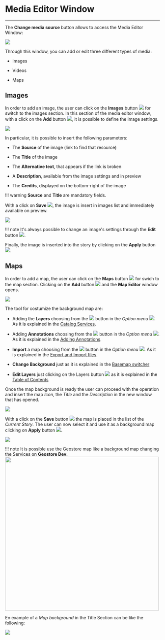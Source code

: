# Media Editor Window
**********************

The **Change media source** button allows to access the Media Editor Window:

<img src="../img/media-editor-window/media-editor-window.jpg" class="ms-docimage"/>

Through this window, you can add or edit three different types of media:

* Images

* Videos 

* Maps

## Images

In order to add an image, the user can click on the **Images** button <img src="../img/button/images.jpg" class="ms-docbutton"/> for switch to the images section. In this section of the media editor window, with a click on the **Add** button <img src="../img/button/+++.jpg" class="ms-docbutton"/>, it is possible to define the image settings.

<img src="../img/media-editor-window/img-settings.jpg" class="ms-docimage"/>

In particular, it is possible to insert the following parameters:

* The **Source** of the image (link to find that resource)

* The **Title** of the image

* The **Alternative text**, that appears if the link is broken

* A **Description**, available from the image settings and in preview

* The **Credits**, displayed on the bottom-right of the image

!!! warning
    **Source** and **Title** are mandatory fields.

With a click on **Save** <img src="../img/button/save-icon.jpg" class="ms-docbutton"/>, the image is insert in images list and immediately available on preview.

<img src="../img/media-editor-window/img-preview.jpg" class="ms-docimage"/>

!!! note
    It's always possible to change an image's settings through the **Edit** button <img src="../img/button/editing-button.jpg" class="ms-docbutton"/>.

Finally, the image is inserted into the story by clicking on the **Apply** button <img src="../img/button/apply-button2.jpg" class="ms-docbutton"/>.

## Maps

In order to add a map, the user can click on the **Maps** button <img src="../img/button/maps-button.jpg" class="ms-docbutton"/> for swich to the map section. Clicking on the **Add** button <img src="../img/button/+++.jpg" class="ms-docbutton"/> and  the **Map Editor** window opens.

<img src="../img/media-editor-window/edit-map.jpg" class="ms-docimage"/>

The tool for costumize the background map are:

* Adding the **Layers** choosing from the <img src="../img/button/catalog-option.jpg" class="ms-docbutton" style="max-height:20px;"/> button in the *Option menu* <img src="../img/button/burger.jpg" class="ms-docbutton"/>. As it is explained in the [Catalog Services](catalog.md).

* Adding  **Annotations** choosing from the <img src="../img/button/annotation-option.jpg" class="ms-docbutton" style="max-height:20px;"/> button in the *Option menu* <img src="../img/button/burger.jpg" class="ms-docbutton"/>. As it is explained in the [Adding Annotations](annotations.md).

* **Import** a map choosing from the <img src="../img/button/import-button.jpg" class="ms-docbutton" style="max-height:20px;"/> button in the *Option menu* <img src="../img/button/burger.jpg" class="ms-docbutton"/>. As it is explained in the [Export and Import files](import.md).

* **Change Background** just as it is explained in the [Basemap switcher](basemap.md)

* **Edit Layers** just clicking on the Layers button <img src="../img/button/show-layers.jpg" class="ms-docbutton"/>  as it is explained in the [Table of Contents](toc.md)

Once the map background is ready the user can proceed with the operation and insert the map *Icon*, the *Title* and the *Description* in the new window that has opened.

<img src="../img/media-editor-window/save-map-backg.jpg" class="ms-docimage"/>

With a click on the **Save** button <img src="../img/button/save_button.jpg" class="ms-docbutton"/> the map is placed in the list of the *Current Story*. The user can now select it and use it as a background map clicking on **Apply** button <img src="../img/button/apply-button2.jpg" class="ms-docbutton"/>.

<img src="../img/media-editor-window/current-story.jpg" class="ms-docimage"/>

!!! note
    It is possible use the Geostore map like a background map changing the Services on **Geostore Dev**.
    <img src="../img/media-editor-window/geostore-dev.jpg" class="ms-docimage" width="500px"/>

En example of a *Map background* in the Title Section can be like the following:

<img src="../img/media-editor-window/map-backg-ex.jpg" class="ms-docimage"/>
















